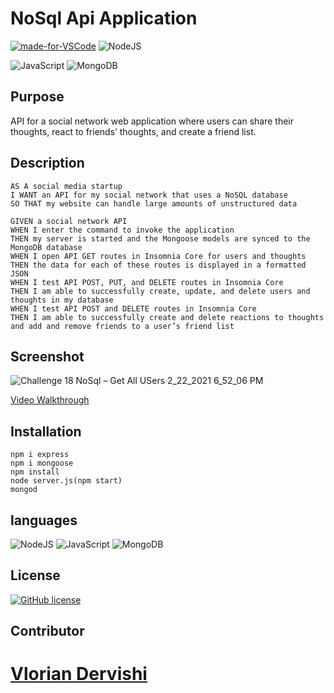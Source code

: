 # NoSql Api Application

[![made-for-VSCode](https://img.shields.io/badge/Made%20for-VSCode-1f425f.svg)](https://code.visualstudio.com/)
<img alt="NodeJS" src="https://img.shields.io/badge/node.js%20-%2343853D.svg?&style=for-the-badge&logo=node.js&logoColor=white"/>

<img alt="JavaScript" src="https://img.shields.io/badge/javascript%20-%23323330.svg?&style=for-the-badge&logo=javascript&logoColor=%23F7DF1E"/>
<img alt="MongoDB" src ="https://img.shields.io/badge/MongoDB-%234ea94b.svg?&style=for-the-badge&logo=mongodb&logoColor=white"/>

## Purpose

API for a social network web application where users can share their thoughts, react to friends’ thoughts, and create a friend list. 

## Description

```
AS A social media startup
I WANT an API for my social network that uses a NoSQL database
SO THAT my website can handle large amounts of unstructured data
```

```
GIVEN a social network API
WHEN I enter the command to invoke the application
THEN my server is started and the Mongoose models are synced to the MongoDB database
WHEN I open API GET routes in Insomnia Core for users and thoughts
THEN the data for each of these routes is displayed in a formatted JSON
WHEN I test API POST, PUT, and DELETE routes in Insomnia Core
THEN I am able to successfully create, update, and delete users and thoughts in my database
WHEN I test API POST and DELETE routes in Insomnia Core
THEN I am able to successfully create and delete reactions to thoughts and add and remove friends to a user’s friend list

```
## Screenshot
![Challenge 18 NoSql – Get All USers 2_22_2021 6_52_06 PM](https://user-images.githubusercontent.com/69487303/108789633-415e7c00-7540-11eb-8f52-47dbd1088ed3.png)

[Video Walkthrough](https://bootcampspot.instructuremedia.com/embed/1699804d-ed16-4890-88a2-1752ede35137)

## Installation

```
npm i express
npm i mongoose
npm install
node server.js(npm start)
mongod

```

## languages

<img alt="NodeJS" src="https://img.shields.io/badge/node.js%20-%2343853D.svg?&style=for-the-badge&logo=node.js&logoColor=white"/>

<img alt="JavaScript" src="https://img.shields.io/badge/javascript%20-%23323330.svg?&style=for-the-badge&logo=javascript&logoColor=%23F7DF1E"/>
<img alt="MongoDB" src ="https://img.shields.io/badge/MongoDB-%234ea94b.svg?&style=for-the-badge&logo=mongodb&logoColor=white"/>

## License

[![GitHub license](https://img.shields.io/github/license/Naereen/StrapDown.js.svg)](https://github.com/Naereen/StrapDown.js/blob/master/LICENSE)

## Contributor

# [Vlorian Dervishi](https://github.com/vloriandervishi)
